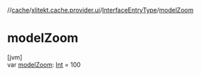 //[cache](../../../index.md)/[xlitekt.cache.provider.ui](../index.md)/[InterfaceEntryType](index.md)/[modelZoom](model-zoom.md)

# modelZoom

[jvm]\
var [modelZoom](model-zoom.md): [Int](https://kotlinlang.org/api/latest/jvm/stdlib/kotlin/-int/index.html) = 100
